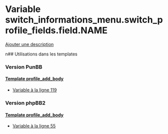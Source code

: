 # Variable switch_informations_menu.switch_profile_fields.field.NAME
[Ajouter une description](https://fa-tvars.appspot.com/switch_informations_menu.switch_profile_fields.field.NAME)

n## Utilisations dans les templates

### Version PunBB

#### [Template profile_add_body](punbb/profile_add_body.md)
* [Variable à la ligne 119](../punbb/profile_add_body.tpl#L119)

### Version phpBB2

#### [Template profile_add_body](subsilver/profile_add_body.md)
* [Variable à la ligne 55](../subsilver/profile_add_body.tpl#L55)